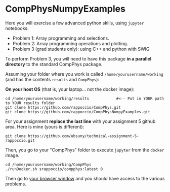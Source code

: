 # CompPhysNumpyExamples

Here you will exercise a few advanced python skills, using `jupyter` notebooks: 

- Problem 1: Array programming and selections. 
- Problem 2: Array programming operations and plotting. 
- Problem 3 (grad students only): using C++ and python with SWIG

To perform Problem 3, you will need to have this package **in a parallel directory** to the standard CompPhys package. 


Assuming your folder where you work is called `/home/yourusername/working` 
(and has the contents `results` and `CompPhys`): 

**On your host OS** (that is, your laptop... not the docker image):
```
cd /home/yourusername/working/results            #<-- Put in YOUR path to YOUR results folder
git clone https://github.com/rappoccio/CompPhys.git
git clone https://github.com/rappoccio/CompPhysNumpyExamples.git
```

For your assignment **replace the last line** with your assignment 5 github area. Here is mine (yours is different): 
```
git clone https://github.com/ubsuny/technical-assignment-5-rappoccio.git
```

Then, you go to your "CompPhys" folder to execute `jupyter` from the `docker` image. 
```
cd /home/yourusername/working/CompPhys
./runDocker.sh srappoccio/compphys:latest 0
```

Then go to [your browser window](https://127.0.0.1:8888) and you should have access to the various problems. 
